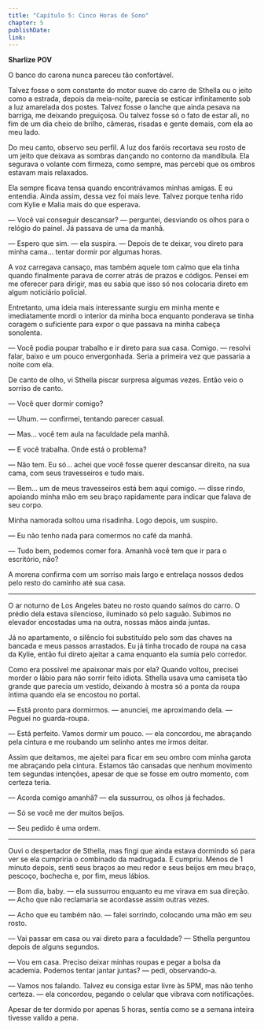 ```yaml
---
title: "Capítulo 5: Cinco Horas de Sono"
chapter: 5
publishDate: 
link: 
---
```


**Sharlize POV**

O banco do carona nunca pareceu tão confortável.

Talvez fosse o som constante do motor suave do carro de Sthella ou o jeito como a estrada, depois da meia-noite, parecia se esticar infinitamente sob a luz amarelada dos postes. Talvez fosse o lanche que ainda pesava na barriga, me deixando preguiçosa. Ou talvez fosse só o fato de estar ali, no fim de um dia cheio de brilho, câmeras, risadas e gente demais, com ela ao meu lado.

Do meu canto, observo seu perfil. A luz dos faróis recortava seu rosto de um jeito que deixava as sombras dançando no contorno da mandíbula. Ela segurava o volante com firmeza, como sempre, mas percebi que os ombros estavam mais relaxados.

Ela sempre ficava tensa quando encontrávamos minhas amigas. E eu entendia. Ainda assim, dessa vez foi mais leve. Talvez porque tenha rido com Kylie e Malia mais do que esperava.

— Você vai conseguir descansar? — perguntei, desviando os olhos para o relógio do painel. Já passava de uma da manhã.

— Espero que sim. — ela suspira. — Depois de te deixar, vou direto para minha cama... tentar dormir por algumas horas.

A voz carregava cansaço, mas também aquele tom calmo que ela tinha quando finalmente parava de correr atrás de prazos e códigos. Pensei em me oferecer para dirigir, mas eu sabia que isso só nos colocaria direto em algum noticiário policial.

Entretanto, uma ideia mais interessante surgiu em minha mente e imediatamente mordi o interior da minha boca enquanto ponderava se tinha coragem o suficiente para expor o que passava na minha cabeça sonolenta.

— Você podia poupar trabalho e ir direto para sua casa. Comigo. — resolvi falar, baixo e um pouco envergonhada. Seria a primeira vez que passaria a noite com ela.

De canto de olho, vi Sthella piscar surpresa algumas vezes. Então veio o sorriso de canto.

— Você quer dormir comigo?

— Uhum. — confirmei, tentando parecer casual.

— Mas... você tem aula na faculdade pela manhã.

— E você trabalha. Onde está o problema?

— Não tem. Eu só... achei que você fosse querer descansar direito, na sua cama, com seus travesseiros e tudo mais.

— Bem... um de meus travesseiros está bem aqui comigo. — disse rindo, apoiando minha mão em seu braço rapidamente para indicar que falava de seu corpo.

Minha namorada soltou uma risadinha. Logo depois, um suspiro.

— Eu não tenho nada para comermos no café da manhã.

— Tudo bem, podemos comer fora. Amanhã você tem que ir para o escritório, não?

A morena confirma com um sorriso mais largo e entrelaça nossos dedos pelo resto do caminho até sua casa.

---

O ar noturno de Los Angeles bateu no rosto quando saímos do carro. O prédio dela estava silencioso, iluminado só pelo saguão. Subimos no elevador encostadas uma na outra, nossas mãos ainda juntas.

Já no apartamento, o silêncio foi substituído pelo som das chaves na bancada e meus passos arrastados. Eu já tinha trocado de roupa na casa da Kylie, então fui direto ajeitar a cama enquanto ela sumia pelo corredor.

Como era possível me apaixonar mais por ela? Quando voltou, precisei morder o lábio para não sorrir feito idiota. Sthella usava uma camiseta tão grande que parecia um vestido, deixando à mostra só a ponta da roupa íntima quando ela se encostou no portal.

— Está pronto para dormirmos. — anunciei, me aproximando dela. — Peguei no guarda-roupa.

— Está perfeito. Vamos dormir um pouco. — ela concordou, me abraçando pela cintura e me roubando um selinho antes me irmos deitar.

Assim que deitamos, me ajeitei para ficar em seu ombro com minha garota me abraçando pela cintura. Estamos tão cansadas que nenhum movimento tem segundas intenções, apesar de que se fosse em outro momento, com certeza teria.

— Acorda comigo amanhã? — ela sussurrou, os olhos já fechados.

— Só se você me der muitos beijos.

— Seu pedido é uma ordem.

---

Ouvi o despertador de Sthella, mas fingi que ainda estava dormindo só para ver se ela cumpriria o combinado da madrugada. E cumpriu. Menos de 1 minuto depois, senti seus braços ao meu redor e seus beijos em meu braço, pescoço, bochecha e, por fim, meus lábios.

— Bom dia, baby. — ela sussurrou enquanto eu me virava em sua direção. — Acho que não reclamaria se acordasse assim outras vezes.

— Acho que eu também não. — falei sorrindo, colocando uma mão em seu rosto.

— Vai passar em casa ou vai direto para a faculdade? — Sthella perguntou depois de alguns segundos.

— Vou em casa. Preciso deixar minhas roupas e pegar a bolsa da academia. Podemos tentar jantar juntas? — pedi, observando-a.

— Vamos nos falando. Talvez eu consiga estar livre às 5PM, mas não tenho certeza. — ela concordou, pegando o celular que vibrava com notificações.

Apesar de ter dormido por apenas 5 horas, sentia como se a semana inteira tivesse valido a pena.
